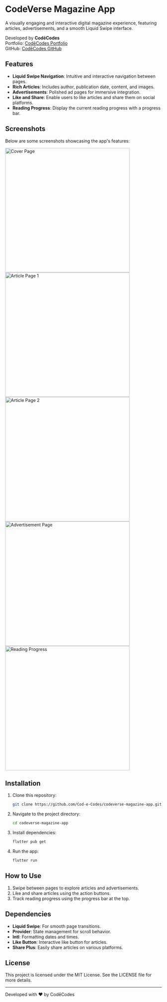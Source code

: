
# CodeVerse Magazine App

A visually engaging and interactive digital magazine experience, featuring articles, advertisements, and a smooth Liquid Swipe interface.

Developed by **CodēCodes**  
Portfolio: [CodēCodes Portfolio](https://www.cod-e-codes.com/)  
GitHub: [CodēCodes GitHub](https://github.com/Cod-e-Codes)

## Features
- **Liquid Swipe Navigation**: Intuitive and interactive navigation between pages.
- **Rich Articles**: Includes author, publication date, content, and images.
- **Advertisements**: Polished ad pages for immersive integration.
- **Like and Share**: Enable users to like articles and share them on social platforms.
- **Reading Progress**: Display the current reading progress with a progress bar.

## Screenshots

Below are some screenshots showcasing the app's features:

<img src="./screenshot1.png" alt="Cover Page" width="400" />  

<img src="./screenshot2.png" alt="Article Page 1" width="400" />  

<img src="./screenshot3.png" alt="Article Page 2" width="400" />  

<img src="./screenshot4.png" alt="Advertisement Page" width="400" />  

<img src="./screenshot5.png" alt="Reading Progress" width="400" />  

## Installation
1. Clone this repository:
   ```bash
   git clone https://github.com/Cod-e-Codes/codeverse-magazine-app.git
   ```
2. Navigate to the project directory:
   ```bash
   cd codeverse-magazine-app
   ```
3. Install dependencies:
   ```bash
   flutter pub get
   ```
4. Run the app:
   ```bash
   flutter run
   ```

## How to Use
1. Swipe between pages to explore articles and advertisements.
2. Like and share articles using the action buttons.
3. Track reading progress using the progress bar at the top.

## Dependencies
- **Liquid Swipe**: For smooth page transitions.
- **Provider**: State management for scroll behavior.
- **Intl**: Formatting dates and times.
- **Like Button**: Interactive like button for articles.
- **Share Plus**: Easily share articles on various platforms.

## License
This project is licensed under the MIT License. See the LICENSE file for more details.

---

Developed with ❤️ by CodēCodes
